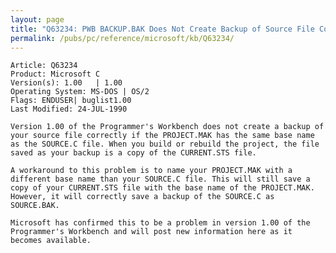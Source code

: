 ```yaml
---
layout: page
title: "Q63234: PWB BACKUP.BAK Does Not Create Backup of Source File Correctly"
permalink: /pubs/pc/reference/microsoft/kb/Q63234/
---
```


	Article: Q63234
	Product: Microsoft C
	Version(s): 1.00   | 1.00
	Operating System: MS-DOS | OS/2
	Flags: ENDUSER| buglist1.00
	Last Modified: 24-JUL-1990
	
	Version 1.00 of the Programmer's Workbench does not create a backup of
	your source file correctly if the PROJECT.MAK has the same base name
	as the SOURCE.C file. When you build or rebuild the project, the file
	saved as your backup is a copy of the CURRENT.STS file.
	
	A workaround to this problem is to name your PROJECT.MAK with a
	different base name than your SOURCE.C file. This will still save a
	copy of your CURRENT.STS file with the base name of the PROJECT.MAK.
	However, it will correctly save a backup of the SOURCE.C as
	SOURCE.BAK.
	
	Microsoft has confirmed this to be a problem in version 1.00 of the
	Programmer's Workbench and will post new information here as it
	becomes available.

